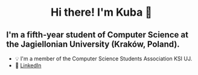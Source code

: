 ### <h1 align="center"> Hi there! I'm Kuba 👋 </h1>
## I'm a fifth-year student of Computer Science at the Jagiellonian University (Kraków, Poland).
- 💡 I'm a member of the Computer Science Students Association KSI UJ.
- 💼 [LinkedIn](https://www.linkedin.com/in/jakub-steczkiewicz/)

<!--
**Stekoaa/Stekoaa** is a ✨ _special_ ✨ repository because its `README.md` (this file) appears on your GitHub profile.

Here are some ideas to get you started:

- 🔭 I’m currently working on ...
- 🌱 I’m currently learning ...
- 👯 I’m looking to collaborate on ...
- 🤔 I’m looking for help with ...
- 💬 Ask me about ...
- 📫 How to reach me: ...
- 😄 Pronouns: ...
- ⚡ Fun fact: ...
-->
